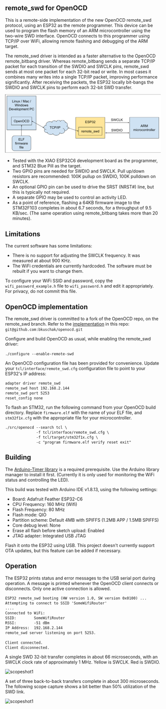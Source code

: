 ## remote_swd for OpenOCD

This is a remote-side implementation of the new OpenOCD remote_swd protocol,
using an ESP32 as the remote programmer. This device can be used to program the
flash memory of an ARM microcontroller using the two-wire SWD interface.
OpenOCD connects to this programmer using TCP/IP over WiFi, allowing remote
flashing and debugging of the ARM target. 

The remote_swd driver is intended as a faster alternative to the OpenOCD
remote_bitbang driver. Whereas remote_bitbang sends a separate TCP/IP packet
for each transition of the SWDIO and SWCLK pins, remote_swd sends at most one 
packet for each 32-bit read or write. In most cases it combines many writes
into a single TCP/IP packet, improving performance significantly. After
receiving the packets, the ESP32 locally bit-bangs the SWDIO and SWCLK pins to
perform each 32-bit SWD transfer.

![diagram](img/remote_swd_diagram.svg)

- Tested with the XIAO ESP32C6 development board as the programmer, and STM32
  Blue Pill as the target.
- Two GPIO pins are needed for SWDIO and SWCLK. Pull up/down resistors are
  recommended: 100K pullup on SWDIO, 100K pulldown on SWCLK.
- An optional GPIO pin can be used to drive the SRST (NRST#) line, but this is
  typically not required.
- A separate GPIO may be used to control an activity LED.
- As a point of reference, flashing a 64KB firmware image to the STM32F103
  completes in about 6.7 seconds, for a throughput of 9.5 KB/sec. (The same
  operation using remote_bitbang takes more than 20 minutes).

## Limitations

The current software has some limitations:

- There is no support for adjusting the SWCLK frequency. It was measured at
  about 900 KHz.
- The WiFi credentials are currently hardcoded. The software must be rebuilt if
  you want to change them.

To configure your WiFi SSID and password, copy the
```wifi_password_example.h``` file to ```wifi_password.h``` and edit it
appropriately. For privacy, do not commit this file.

## OpenOCD implementation

The remote_swd driver is committed to a fork of the OpenOCD repo, on the
remote_swd branch.  Refer to the
[implementation](https://github.com/bkuschak/openocd/blob/remote_swd/src/jtag/drivers/remote_swd.c)
in this repo:
```git@github.com:bkuschak/openocd.git```

Configure and build OpenOCD as usual, while enabling the remote_swd driver:

```./configure --enable-remote-swd```

An OpenOCD configuration file has been provided for convenience.
Update your ```tcl/interface/remote_swd.cfg``` configuration file to point to
your ESP32's IP address:

```
adapter driver remote_swd
remote_swd host 192.168.2.144
remote_swd port 5253
reset_config none
```

To flash an STM32, run the following command from your OpenOCD build directory.
Replace ```firmware.elf``` with the name of your ELF file, and
```stm32f1x.cfg``` with the appropriate file for your microcontroller.

```
./src/openocd --search tcl \
              -f tcl/interface/remote_swd.cfg \
              -f tcl/target/stm32f1x.cfg \
              -c "program firmware.elf verify reset exit"
```

## Building

The [Arduino-Timer library](https://github.com/contrem/arduino-timer) is
a required prerequisite. Use the Arduino library manager to install it first.
(Currently it is only used for monitoring the WiFi status and controlling the
LED).

This build was tested with Arduino IDE v1.8.13, using the following settings:

- Board: Adafruit Feather ESP32-C6
- CPU Frequency: 160 MHz (Wifi)
- Flash Frequency: 80 MHz
- Flash mode: QIO
- Partition scheme: Default 4MB with SPIFFS (1.2MB APP / 1.5MB SPIFFS)
- Core debug level: None
- Erase all flash before sketch upload: Enabled
- JTAG adapter: Integrated USB JTAG

Flash it onto the ESP32 using USB. This project doesn't currently support OTA
updates, but this feature can be added if necessary.

## Operation

The ESP32 prints status and error messages to the USB serial port during
operation. A message is printed whenever the OpenOCD client connects or
disconnects. Only one active connection is allowed.

```
ESP32 remote_swd booting (HW version 1.0, SW version 0x0100) ...
Attempting to connect to SSID 'SomeWifiRouter'
....
Connected to WiFi:
SSID:        SomeWifiRouter
RSSI:        -51 dBm
IP Address:  192.168.2.144
remote_swd server listening on port 5253.

Client connected.
Client disconnected.
```

A single SWD 32-bit transfer completes in about 66 microseconds, with an SWCLK
clock rate of approximately 1 MHz. Yellow is SWCLK. Red is SWDIO.

![scopeshot1](img/scopeshot1.png)

A set of three back-to-back transfers complete in about 300 microseconds. The
following scope capture shows a bit better than 50% utilization of the SWD
link.

![scopeshot1](img/scopeshot2.png)
